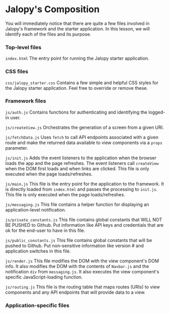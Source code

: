 # Jalopy's Composition

You will immediately notice that there are quite a few files involved in Jalopy's framework and the starter application. In this lesson, we will identify each of the files and its purpose.

### Top-level files

`index.html` The entry point for running the Jalopy starter application. 

### CSS files

`css/jalopy_starter.css` Contains a few simple and helpful CSS styles for the Jalopy starter application. Feel free to override or remove these.

### Framework files

`js/auth.js` Contains functions for authenticating and identifying the logged-in user.

`js/createView.js` Orchestrates the generation of a screen from a given URI.

`js/fetchData.js` Uses `fetch` to call API endpoints associated with a given route and make the returned data available to view components via a `props` parameter.

`js/init.js` Adds the event listeners to the application when the browser loads the app and the page refreshes. The event listeners call `createView` when the DOM first loads and when links are clicked. This file is only executed when the page loads/refreshes.

`js/main.js` This file is the entry point for the application to the framework. It is directly loaded from `index.html` and passes the processing to `init.js`. This file is only executed when the page loads/refreshes.

`js/messaging.js` This file contains a helper function for displaying an application-level notification. 

`js/private_constants.js` This file contains global constants that WILL NOT BE PUSHED to Github. Put information like API keys and credentials that are ok for the end-user to have in this file. 

`js/public_constants.js` This file contains global constants that will be pushed to Github. Put non-sensitive information like version # and application switches in this file.

`js/render.js` This file modifies the DOM with the view component's DOM info. It also modifies the DOM with the contents of `Navbar.js` and the notification `div` from `messaging.js`. It also executes the view component's specific JavaScript-loading function.

`js/routing.js` This file is the routing table that maps routes (URIs) to view components and any API endpoints that will provide data to a view.

### Application-specific files
